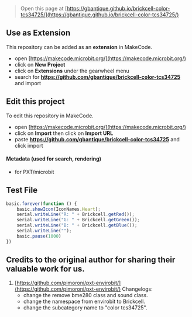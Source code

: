 
> Open this page at [https://gbantique.github.io/brickcell-color-tcs34725/](https://gbantique.github.io/brickcell-color-tcs34725/)

## Use as Extension

This repository can be added as an **extension** in MakeCode.

* open [https://makecode.microbit.org/](https://makecode.microbit.org/)
* click on **New Project**
* click on **Extensions** under the gearwheel menu
* search for **https://github.com/gbantique/brickcell-color-tcs34725** and import

## Edit this project

To edit this repository in MakeCode.

* open [https://makecode.microbit.org/](https://makecode.microbit.org/)
* click on **Import** then click on **Import URL**
* paste **https://github.com/gbantique/brickcell-color-tcs34725** and click import

#### Metadata (used for search, rendering)

* for PXT/microbit
<script src="https://makecode.com/gh-pages-embed.js"></script><script>makeCodeRender("{{ site.makecode.home_url }}", "{{ site.github.owner_name }}/{{ site.github.repository_name }}");</script>

## Test File
```ts
basic.forever(function () {
    basic.showIcon(IconNames.Heart);
    serial.writeLine("R: " + Brickcell.getRed());
    serial.writeLine("G: " + Brickcell.getGreen());
    serial.writeLine("B: " + Brickcell.getBlue());
    serial.writeLine("");
    basic.pause(1000)
})
```

## Credits to the original author for sharing their valuable work for us.

1. [https://github.com/pimoroni/pxt-envirobit/](https://github.com/pimoroni/pxt-envirobit/)
Changelogs:
    * change the remove bme280 class and sound class.
    * change the namespace from envirobit to Brickcell.
    * change the subcategory name to "color tcs34725".
    